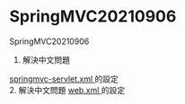 # SpringMVC20210906
SpringMVC20210906

1. 解決中文問題
<a href='https://github.com/vincenttuan/SpringMVC20210906/blob/main/src/main/webapp/WEB-INF/springmvc-servlet.xml'>
springmvc-servlet.xml
</a>
的設定<br />
2. 解決中文問題
<a href='https://github.com/vincenttuan/SpringMVC20210906/blob/main/src/main/webapp/WEB-INF/web.xml'>
web.xml
</a>
的設定

